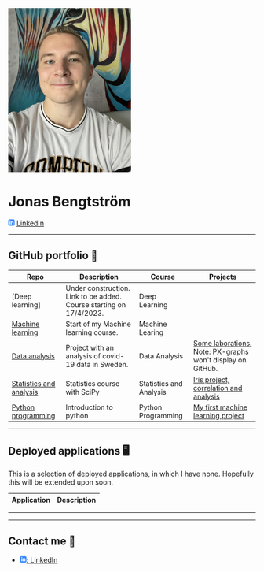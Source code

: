 
<img src="assets/profilbild.png" width="250">



# Jonas Bengtström 

<img src="assets/linkedin-icon.png"> [LinkedIn](https://www.linkedin.com/in/jonas-bengtstr%C3%B6m-74108524a)

---

## GitHub portfolio :briefcase:




| Repo                           | Description                        | Course  | Projects |
| ------------------------------ | ---------------------------------- | ------- | -------- |
| [Deep learning]           | Under construction. Link to be added. Course starting on 17/4/2023.              | Deep Learning
| [Machine learning](https://github.com/JonasBE13/machine-learning-jonas-bengtstrom)        | Start of my Machine learning course.|Machine Learing|
| [Data analysis](https://github.com/JonasBE13/Databehandling-Jonas-Bengtstrom)           | Project with an analysis of covid-19 data in Sweden.|Data Analysis|[Some laborations.](https://github.com/JonasBE13/Databehandling-Jonas-Bengtstrom/tree/main/LABB%201) Note: PX-graphs won't display on GitHub.|
| [Statistics and analysis](https://github.com/JonasBE13/Statistics-and-analysis)| Statistics course with SciPy| Statistics and Analysis | [Iris project, correlation and analysis](https://github.com/JonasBE13/Statistics-and-analysis/blob/master/Statistics%20and%20analysis/assignment.ipynb)
| [Python programming](https://github.com/JonasBE13/Python-Jonas-Bengtstrom)    | Introduction to python| Python Programming | [My first machine learning project](https://github.com/JonasBE13/Python-Jonas-Bengtstrom/blob/main/Labb%202/Labb2-FINISHED-SOLUTION.ipynb) |



---

## Deployed applications :desktop_computer:

This is a selection of deployed applications, in which I have none. Hopefully this will be extended upon soon. 

| Application                    | Description                                   |
| ------------------------------ | --------------------------------------------- |

---



---

## Contact me :iphone:

- [![linkedIn icon](assets/linkedIn-icon.png): LinkedIn][linkedin]

[linkedin]: https://www.linkedin.com/in/jonas-bengtstr%C3%B6m-74108524a/
